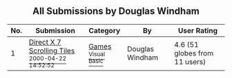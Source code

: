﻿<div align="center">

## All Submissions by Douglas Windham

</div>

No.  | Submission | Category | By   | User Rating
---- | ---------- | -------- | ---- | -----------
1 | [Direct X 7 Scrolling Tiles<br /><sup>2000-04-22 14:52:52</sup>](https://github.com/Planet-Source-Code/douglas-windham-direct-x-7-scrolling-tiles__1-7958) | [Games<br /><sup>Visual Basic</sup>](../ByCategory/games__1-38.md) | Douglas Windham | 4.6 (51 globes from 11 users)
